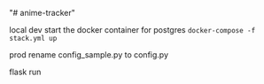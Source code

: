 "# anime-tracker" 

local dev
start the docker container for postgres
`docker-compose -f stack.yml up`

prod
rename config_sample.py to config.py

flask run